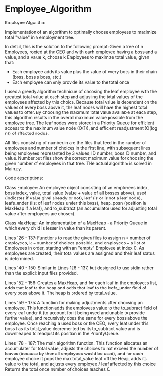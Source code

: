 # Employee_Algorithm
Employee Algorithm

Implementation of an algorithm to optimally choose employees to maximize total "value" in a employment tree.

In detail, this is the solution to the following prompt: Given a tree of n Employees, rooted at the CEO and with 
each employee having a boss and a value, and a value k, choose k Employees to maximize total value, given that:

 - Each employee adds its value plus the value of every boss in their chain (boss, boss's boss, etc.)
 - Each employee can only provide its value to the total once

I used a greedy algorithm technique of choosing the leaf employee with the greatest total value at each step and adjusting the total values of the employees affected by this choice. Because total value is dependent on the values of every boss above it, the leaf nodes will have the highest total values to offer. By choosing the maximum total value available at each step, this algorithm results in the overall maximum value possible from the employee tree. The leaf nodes were stored in a Priority Queue for efficient access to the maximum value node (O(1)), and efficient readjustment (O(log n)) of affected nodes.

All files consisting of number.in are the files that feed in the number of employees and number of choices in the first line, 
with subsequent lines being employees represented by 3 values; ID number, boss ID number, and value. Number.out files show the
correct maximum value for choosing the given number of employees in that tree. THe actual algorithm is solved in Main.py.


Code descriptions:

Class Employee:
  An employee object consisting of an employees index, boss index, value, total value (value + value of all bosses above),
  used (indicates if value givel already or not), leaf (is or is not a leaf node), leafs_under (list of leaf nodes under
  this boss), heap_posn (position in MaxHeap if a leaf), and to_subtract (an accumulator used for adjusting total value after
  employees are chosen).
  
Class MaxHeap:
  An implementation of a MaxHeap - a Priority Queue in which every child is lesser in value than its parent.
  
Lines 126 - 137:
  Functions to read the given files to assign n = number of employees, k = number of choices possible, and 
  employees = a list of Employees in order, starting with an "empty" Employee at index 0. As employees are created,
  their total values are assigned and their leaf status is determined.
  
Lines 140 - 150:
  Similar to Lines 126 - 137, but designed to use stdin rather than the explicit input files provided.
  
Lines 152 - 156:
  Creates a MaxHeap, and for each leaf in the employees list, adds that leaf to the heap and adds that leaf to the
  leafs_under field of every boss above it. The heap is ordered by total_value.
  
Lines 159 - 175:
  A function for making adjustments after choosing an employee. This function adds the employees value to the to_subract
  field of every leaf under it (to account for it being used and unable to provide further value), and recursively does the
  same for every boss above the employee. Once reaching a used boss or the CEO, every leaf under this boss has its
  total_value decremented by its to_subtract value and is downheaped to readjust its position in the PriorityQueue.
  
Lines 178 - 187:
  The main algorithm function. This function allocates an accumulater for total value, adjusts the choices to not exceed
  the number of leaves (because by then all employees would be used), and for each employee choice it pops the max 
  total_value leaf off the Heap, adds its value to the total, and adjusts every employee / leaf affected by this choice
  Returns the total once number of choices reaches 0.
